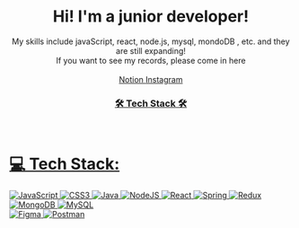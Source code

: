 <h1 align="center"><b>Hi! I'm a junior developer!</b></h1>
<p align="center">
My skills include javaScript, react, node.js, mysql, mondoDB , etc. and they are still expanding! <br>
If you want to see my records, please come in here<br>

<br>
 <a href="https://yoonyoonzzi.notion.site/YOON-0a4ac4b19b904ee98e440fb5eb267f8c"> Notion
 <a href="https://www.instagram.com/nuoyz/"> Instagram
 
</p>
<h3 align="center"><b>🛠 Tech Stack 🛠</b></h3>
</br>
 
# 💻 Tech Stack:
 ![JavaScript](https://img.shields.io/badge/javascript-%23323330.svg?style=for-the-badge&logo=javascript&logoColor=%23F7DF1E) 
 ![CSS3](https://img.shields.io/badge/css3-%231572B6.svg?style=for-the-badge&logo=css3&logoColor=white) 
 ![Java](https://img.shields.io/badge/java-%23ED8B00.svg?style=for-the-badge&logo=java&logoColor=white) 
 ![NodeJS](https://img.shields.io/badge/node.js-6DA55F?style=for-the-badge&logo=node.js&logoColor=white) 
 ![React](https://img.shields.io/badge/react-%2320232a.svg?style=for-the-badge&logo=react&logoColor=%2361DAFB) 
 ![Spring](https://img.shields.io/badge/spring-%236DB33F.svg?style=for-the-badge&logo=spring&logoColor=white) 
 ![Redux](https://img.shields.io/badge/redux-%23593d88.svg?style=for-the-badge&logo=redux&logoColor=white) 
 ![MongoDB](https://img.shields.io/badge/MongoDB-%234ea94b.svg?style=for-the-badge&logo=mongodb&logoColor=white) 
 ![MySQL](https://img.shields.io/badge/mysql-%2300f.svg?style=for-the-badge&logo=mysql&logoColor=white) 	
 ![Figma](https://img.shields.io/badge/figma-%23F24E1E.svg?style=for-the-badge&logo=figma&logoColor=white) 
 ![Postman](https://img.shields.io/badge/Postman-FF6C37?style=for-the-badge&logo=postman&logoColor=white)


